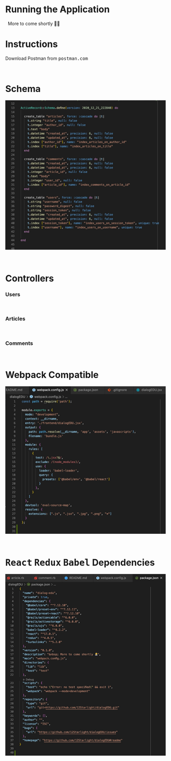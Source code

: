 # <strong>Running the Application</strong>
&nbsp;
More to come shortly 👨‍💻

# **Instructions**

Download Postman from <kbd>postman.com</kbd>


&nbsp;

# **Schema**

![alt text](./app/assets/images/Screen%20Shot%202020-12-21%20at%205.56.32%20PM.jpg "Schema")


&nbsp;

# **Controllers**


### **Users**

&nbsp;

### **Articles**

&nbsp;

### **Comments**

&nbsp;

# **Webpack Compatible** 

![alt text](app/assets/images/Screen%20Shot%202020-12-22%20at%205.10.36%20PM.jpg "Webpack file")

<br>

# **<kbd>React</kbd>** **<kbd>Redux</kbd>** **<kbd>Babel</kbd>** <strong>Dependencies</strong>

![alt text](./app/assets/images/Screen%20Shot%202020-12-22%20at%205.16.50%20PM.jpg "Npm Dependencies")